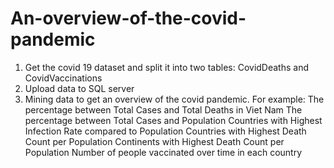 # An-overview-of-the-covid-pandemic
1. Get the covid 19 dataset and split it into two tables: CovidDeaths and CovidVaccinations
2. Upload data to SQL server
3. Mining data to get an overview of the covid pandemic. For example:
 The percentage between Total Cases and Total Deaths in Viet Nam
 The percentage between Total Cases and Population
 Countries with Highest Infection Rate compared to Population
 Countries with Highest Death Count per Population
 Continents with Highest Death Count per Population
 Number of people vaccinated over time in each country
